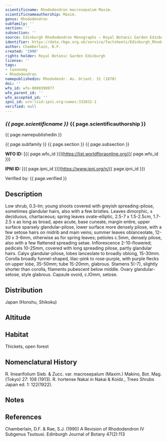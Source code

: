 ```yaml
---
scientificname: Rhododendron macrosepalum Maxim.
scientificnameauthorship: Maxim.
genus: Rhododendron
subfamily: ''
section: ''
subsection: ''
source: Edinburgh Rhododendron Monographs – Royal Botanic Garden Edinburgh
identifier: https://data.rbge.org.uk/service/factsheets/Edinburgh_Rhododendron_Monographs.xhtml
author: Chamberlain, D.F.
created: '1990'
rights holder: Royal Botanic Garden Edinburgh
license: ''
tags:
- taxonomy
- Rhododendron
namepublishedin: Rhododendr. As. Orient. 31 (1870)
doi: ''
wfo_id: wfo-0000399977
wfo_parent_id: ''
wfo_accepted_id: ''
ipni_id: urn:lsid:ipni.org:names:332832-1
verified: null
---
```

### _{{ page.scientificname }}_ {{ page.scientificauthorship }}
 {{ page.namepublishedin }}

{{ page.subfamily }} {{ page.section }} {{ page.subsection }}

**WFO ID:** [{{ page.wfo_id }}](https://list.worldfloraonline.org/{{ page.wfo_id }})

**IPNI ID:** [{{ page.ipni_id }}](https://www.ipni.org/n/{{ page.ipni_id }})

Verified by: {{ page.verified }}



## Description
Low shrub, 0.3-lm; young shoots covered with greyish spreading-pilose, sometimes glandular hairs, also with a few bristles. Leaves dimorphic, ± deciduous, chartaceous; spring leaves ovate-elliptic, 2.5-7 x 1.5-2.5cm, 1.7-2.5 x as long as broad, apex acute, base cuneate, margin entire, upper surface sparsely glandular-pilose, lower surface more densely pilose, with a few setose hairs on midrib and main veins; summer leaves oblanceolate, 12-20 x 3-6mm, otherwise as for spring leaves; petioles c.5mm, densely pilose, also with a few flattened spreading setae. Inflorescence 2-10-flowered; pedicels 10-25mm, covered with long spreading pilose, partly glandular hairs. Calyx glandular-pilose, lobes lanceolate to broadly oblong, 15-30mm. Corolla broadly funnel-shaped, lilac-pink to rose-purple, with purple flecks on upper lobe, 35-50mm; tube 15-20mm, glabrous. Stamens 5(-7), slightly shorter than corolla, filaments pubescent below middle. Ovary glandular-setose, style glabrous. Capsule ovoid, c.lOmm, setose.

## Distribution
Japan (Honshu, Shikoku)

## Altitude


## Habitat
Thickets, open forest

## Nomenclatural History
R. linearifolium Sieb. & Zucc. var. macrosepalum (Maxim.) Makino, Bot. Mag. (Tokyo) 27: 108 (1913). R. hortense Nakai in Nakai & Koidz., Trees Shrubs Japan ed. 1: 122(1922).
                       
## Notes


## References

Chamberlain, D.F. & Rae, S.J. (1990) A Revision of Rhododendron IV Subgenus Tsutsusi. Edinburgh Journal of Botany 47(2):113
